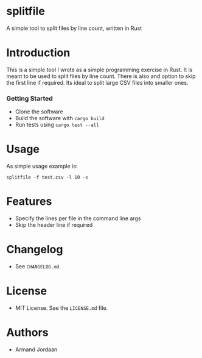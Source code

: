 # splitfile
A simple tool to split files by line count, written in Rust

# Introduction
This is a simple tool I wrote as a simple programming exercise in Rust. It is meant to be used to split files by line count. There is also and option to skip the first line if required. Its ideal to split large CSV files into smaller ones.

### Getting Started
- Clone the software
- Build the software with `cargo build`
- Run tests using `cargo test --all`

# Usage

As simple usage example is:

```
splitfile -f test.csv -l 10 -s
```

# Features
- Specify the lines per file in the command line args
- Skip the header line if required



# Changelog
- See `CHANGELOG.md`.

# License
- MIT License. See the `LICENSE.md` file.

# Authors
- Armand Jordaan
